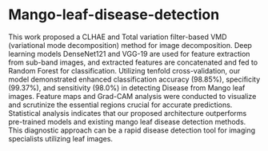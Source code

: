# Mango-leaf-disease-detection
This work proposed a CLHAE and Total variation filter-based VMD (variational mode decomposition) method for image decomposition. Deep learning models DenseNet121 and VGG-19 are used for feature extraction from sub-band images, and extracted features are concatenated and fed to Random Forest for classification. Utilizing tenfold cross-validation, our model demonstrated enhanced classification accuracy (98.85%), specificity (99.37%), and sensitivity (98.0%) in detecting Disease from Mango leaf images. Feature maps and Grad-CAM analysis were conducted to visualize and scrutinize the essential regions crucial for accurate predictions. Statistical analysis indicates that our proposed architecture outperforms pre-trained models and existing mango leaf disease detection methods. This diagnostic approach can be a rapid disease detection tool for imaging specialists utilizing leaf images.
